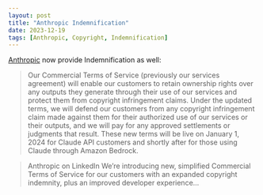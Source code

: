 ```yaml
---
layout: post
title: "Anthropic Indemnification"
date: 2023-12-19
tags: [Anthropic, Copyright, Indemnification]
---
```


[Anthropic](https://www.linkedin.com/posts/anthropicresearch_were-introducing-new-simplified-commercial-activity-7142921048345260032-bh29?utm_source=share&utm_medium=member_desktop) now provide Indemnification as well:

> Our Commercial Terms of Service (previously our services agreement) will enable our customers to retain ownership rights over any outputs they generate through their use of our services and protect them from copyright infringement claims. Under the updated terms, we will defend our customers from any copyright infringement claim made against them for their authorized use of our services or their outputs, and we will pay for any approved settlements or judgments that result. These new terms will be live on January 1, 2024 for Claude API customers and shortly after for those using Claude through Amazon Bedrock.


> Anthropic on LinkedIn
> We’re introducing new, simplified Commercial Terms of Service for our customers with an expanded copyright indemnity, plus an improved developer experience…
